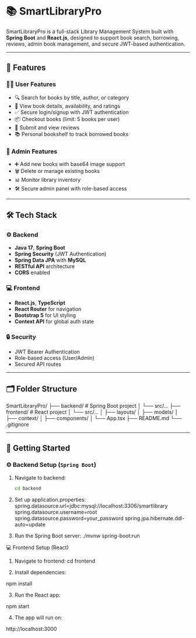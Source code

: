 # 📚 SmartLibraryPro

SmartLibraryPro is a full-stack Library Management System built with **Spring Boot** and **React.js**, designed to support book search, borrowing, reviews, admin book management, and secure JWT-based authentication.

---

## 🚀 Features

### 👨‍🎓 User Features
- 🔍 Search for books by title, author, or category
- 📖 View book details, availability, and ratings
- ✅ Secure login/signup with JWT authentication
- 📦 Checkout books (limit: 5 books per user)
- 📝 Submit and view reviews
- 📚 Personal bookshelf to track borrowed books

### 🔐 Admin Features
- ➕ Add new books with base64 image support
- 🗑️ Delete or manage existing books
- 📊 Monitor library inventory
- 🛠️ Secure admin panel with role-based access

---

## 🛠️ Tech Stack

### ⚙ Backend
- **Java 17**, **Spring Boot**
- **Spring Security** (JWT Authentication)
- **Spring Data JPA** with **MySQL**
- **RESTful API** architecture
- **CORS** enabled

### 💻 Frontend
- **React.js**, **TypeScript**
- **React Router** for navigation
- **Bootstrap 5** for UI styling
- **Context API** for global auth state

### 🔒 Security
- JWT Bearer Authentication
- Role-based access (User/Admin)
- Secured API routes

---

## 🗂️ Folder Structure

SmartLibraryPro/
├── backend/ # Spring Boot project
│ └── src/...
├── frontend/ # React project
│ └── src/...
│ ├── layouts/
│ ├── models/
│ ├── context/
│ ├── components/
│ └── App.tsx
├── README.md
└── .gitignore


---

## 🧪 Getting Started

### ⚙ Backend Setup (`Spring Boot`)

1. Navigate to backend:
   ```bash
   cd backend
2. Set up application.properties:
spring.datasource.url=jdbc:mysql://localhost:3306/smartlibrary
spring.datasource.username=root
spring.datasource.password=your_password
spring.jpa.hibernate.ddl-auto=update

3. Run the Spring Boot server:
   ./mvnw spring-boot:run

💻 Frontend Setup (React)
1. Navigate to frontend:
cd frontend

2. Install dependencies:

npm install

3. Run the React app:

npm start

4. The app will run on:

http://localhost:3000
